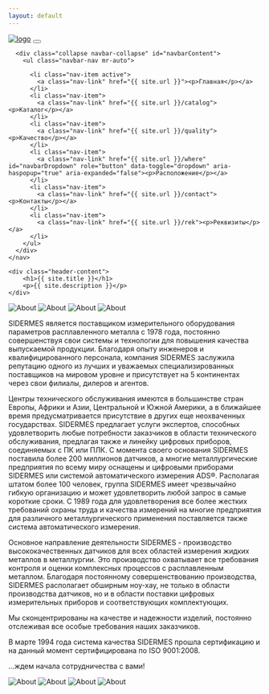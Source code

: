 ```yaml
---
layout: default
---
```


<div class="header-home">
	<nav class="navbar navbar-expand-lg navbar-dark">
	  <a class="navbar-brand" href="{{ site.url }}"><img src="{{ site.url }}/img/logo.png" alt="logo"></a>
	  <button class="navbar-toggler" type="button" data-toggle="collapse" data-target="#navbarContent" aria-controls="navbarContent" aria-expanded="false" aria-label="Toggle navigation">
	    <span class="navbar-toggler-icon"></span>
	  </button>

	  <div class="collapse navbar-collapse" id="navbarContent">
	    <ul class="navbar-nav mr-auto">
	    	
	      <li class="nav-item active">
	        <a class="nav-link" href="{{ site.url }}"><p>Главная</p></a>
	      </li>
	      <li class="nav-item">
	        <a class="nav-link" href="{{ site.url }}/catalog"><p>Каталог</p></a>
	      </li>
	      <li class="nav-item">
	        <a class="nav-link" href="{{ site.url }}/quality"><p>Качество</p></a>
	      </li>
	      <li class="nav-item">
	        <a class="nav-link" href="{{ site.url }}/where" id="navbarDropdown" role="button" data-toggle="dropdown" aria-haspopup="true" aria-expanded="false"><p>Расположение</p></a>
	      </li>
	      <li class="nav-item">
	        <a class="nav-link" href="{{ site.url }}/contact"><p>Контакты</p></a>
	      </li>
	      <li class="nav-item">
	        <a class="nav-link" href="{{ site.url }}/rek"><p>Реквизиты</p></a>
	      </li>
	    </ul>
	  </div>
	</nav>

	<div class="header-content">
		<h1>{{ site.title }}</h1>
		<p>{{ site.description }}</p>
	</div>
</div>
<div class="container-fluid about-section">
	<div class="row">
		<div class="col-2">
			<img src="img/about/steel-mill-616526_1280.jpg" alt="About">
			<img src="img/about/steel-mill-616536_960_720.jpg" alt="About">
			<img src="img/about/stock-photo-hot-steel-pouring-in-steel-plant-170226410.jpg" alt="About">
			<img src="img/about/stock-photo-metal-smelting-casting-212278177.jpg" alt="About">
		</div>
		<div class="col-8">
			<p>SIDERMES является поставщиком измерительного оборудования параметров расплавленного металла с 1978 года, постоянно совершенствуя свои системы и технологии для повышения качества выпускаемой продукции. Благодаря опыту инженеров и квалифицированного персонала, компания SIDERMES заслужила репутацию одного из лучших и уважаемых специализированных поставщиков на мировом уровне и присутствует на 5 континентах через свои филиалы, дилеров и агентов.</p>
			<p>Центры технического обслуживания имеются в большинстве стран Европы, Африки и Азии, Центральной и Южной Америки, а в ближайшее время предусматривается присутствие в других еще неохваченных государствах. SIDERMES предлагает услуги экспертов, способных удовлетворить любые потребности заказчиков в области технического обслуживания, предлагая также и линейку цифровых приборов, соединяемых с ПК или ПЛК. С момента своего основания SIDERMES поставила более 200 миллионов датчиков, а многие металлургические предприятия по всему миру оснащены и цифровыми приборами SIDERMES или системой автоматического измерения ADS®. Располагая штатом более 100 человек, группа SIDERMES имеет чрезвычайно гибкую организацию и может удовлетворить любой запрос в самые короткие сроки. С 1989 года для удовлетворения все более жестких требований охраны труда и качества измерений на многие предприятия для различного металлургического применения поставляется также система автоматического измерения.</p>
			<p>Основное направление деятельности SIDERMES - производство высококачественных датчиков для всех областей измерения жидких металлов в металлургии. Это производство охватывает все требования контроля и оценки комплексных процессов с расплавленным металлом. Благодаря постоянному совершенствованию производства, SIDERMES располагает обширным ноу-хау, не только в области производства датчиков, но и в области поставки цифровых измерительных приборов и соответствующих комплектующих.</p>
			<p>Мы сконцентрированы на качестве и надежности изделий, постоянно отслеживая все особые требования наших заказчиков.</p>
			<p>В марте 1994 года система качества SIDERMES прошла сертификацию и на данный момент сертифицирована по ISO 9001:2008.</p>
			<p>…ждем начала сотрудничества с вами!
		</div>
		<div class="col-2">
			<img src="img/about/steel-mill-616526_1280.jpg" alt="About">
			<img src="img/about/steel-mill-616536_960_720.jpg" alt="About">
			<img src="img/about/stock-photo-hot-steel-pouring-in-steel-plant-170226410.jpg" alt="About">
			<img src="img/about/stock-photo-metal-smelting-casting-212278177.jpg" alt="About">
		</div>
	</div>
</div>

<script>
    $(window).bind('scroll',function(e){
        parallaxScroll();
    });
    function parallaxScroll(){
        var scrolled = $(window).scrollTop();
        $(".header-home").css('backgroundPositionY',(50+(scrolled*.1))+'%');
      }
  
</script>